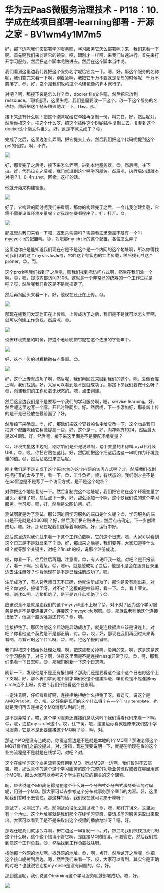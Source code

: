 # 华为云PaaS微服务治理技术 - P118：10.学成在线项目部署-learning部署 - 开源之家 - BV1wm4y1M7m5

好，那下边呢我们来部署学习服务嗯，学习服务它怎么部署呢？来，我们来看一下啊。首先啊我们来创建它的镜像。哎，跟刚才一样啊，来我们快速进行。首先来打开学习服务。然后把这个脚本呢贴进去。然后在这个脚本当中呢。

我们看到这里边我们要把这个服务名字呢给它变一下。嗯，好，那这个服务的名称呢，我们变完来看一下啊，别着急啊，我把它千万不要就是复制的时候呢，千万不要落了。😊，好，这个是我们说的这个构建镜像的脚本就行了。

对吧？啊，那接下来是怎么样？😊，docker file文件嗯，然后把它放到ressource。同样道理，这里头呢，我们是需要改一下这个。改一下这个服务的名称的。然后把这个抛头釉给他改一下。Hao。那。

接下来还有什么呢？把这个泡沫呢给它单独再复制一份，叫刀口。好，然后呢对，然后你把这个。把这个什么呀，把这个插件这个Bil的插件复制过去。复制到这个docker这个泡文件里头。好，这是不就完成了？😊。

完成了之后，这里边怎么弄啊，把它提交上去。然后我们把这个代码呢提到这个get的仓库。啊，不许。

![](img/7be96bfdc64564dfc095e11b9751d625_1.png)

好，那弄完了之后呢，接下来怎么弄啊，进到本地服务器。😊，然后呢，往下拉。好，代码拉完之后呢，我们就进到这个啊学习服务。然后呢，执行后边跟版本对吧？1。0-4n shot。回撤，这样的话。

他就开始来构建镜像。

![](img/7be96bfdc64564dfc095e11b9751d625_3.png)

好了，它构建的同时呢我们来看啊，那你的构建完了之后，一会儿我创建负载，它需不需要设置环境变量呢？对我现在要看程序了。好，打开。😊。



![](img/7be96bfdc64564dfc095e11b9751d625_5.png)

那这里头我们来看一下吧，这里头需要吗？需要看这里面是不是有一个叫mycyclcle的配置啊。😊，对吧那my circle的这个配置，各位怎么弄？

这里边你应是能知道我们现在它是不是这个是一个内网的这个地址啊，所以你得找到我们说的这个my circlecle嗯，它的这个有状态的工作负载，然后找到哎这个proner。😊，而。

这个prork呢我们找到了之后呢，嗯我们找到呃访问方式啊，然后在我们添一个啊。😊，嗯，提取内部访问3306。这就是一个非常好的统筹的一个工作过程是吧？哎，然后呢我们看这是不是就搞定了。

然后再拐回头来看一下。好，他现在还正在上传。😊。

![](img/7be96bfdc64564dfc095e11b9751d625_7.png)

那现在呢我们发现他正在上传嘛，上传成功了之后，我们是不是就可以怎么弄啊，就可以创建工作负载。然后呢。😊。



![](img/7be96bfdc64564dfc095e11b9751d625_9.png)

设置环境变量的时候，把这个地址呢把它配在这个连接的字物串中。

![](img/7be96bfdc64564dfc095e11b9751d625_11.png)

好，这个上传的过程稍微有点慢啊。😊。

![](img/7be96bfdc64564dfc095e11b9751d625_13.png)

好，这个上传就成功了啊，然后呢，我们再回过来回到我们的这个。呃，进像仓库上啊，我们找到。好，大家可以看到是不是就成功了。那接下来我们要做什么呀？😊，创建我们的工作负载无状态的。嗯，点击创建。

然后这里边我们是不是要写一个我们的学习服务啊，嗯，service learning。好，然后呢这里边写一个嗯，开启时钟同步。好。然后呢，下一步添加好，那最新上传的是不是已经放在最前面了？好。

然后接下来确定。😊，好，那我们把这个容器的名字给它改一下。这个也是我们把这个配置呢给它稍微提高一些。好，这个是一。好，内存呢有1024，然后最大是2048嗯。好，然后呢，接下来这里面是不是要配环境变量？

😊，环境变量这里边呢，刚才咱们是不是说过啊，这个变量的名称叫mysl下划线URL。😊，哎，你把它贴在这儿。好，然后呢把这个把这后边这一串呢作为环境变量的值。😊，然后贴贴过来之后呢。

刚才我们是不是完成了这个买srcle的这个内网的访问方式啊？对，然后我们找到吧呃打开的太多了啊，看一下。😊，工作负担。呃，有状态的。我们刚才是不是在po里边是不是写了一个访问方式，是不是这个地址？

对你把这个地址复制一下。然后复制完这个地址呢，我们把它贴在这个环境变量字里头。看懂了吧，然后点下一步。好，那么添加一个啊，这个是我们说的这个学习服务。学习服。嗯，好，然后是公网访问。好。

测试啊就是为了测试。那公网访问学习服务的端口是什么呢？😊，学习服务的端口是不是就是40600啊？好，然后我们把它贴进去，然后点击确定。下一步创建成功。嗯。好，那现在呢我们就等着啊刷新。好，运行中好。

然后这里边呢我们就来看一下这个工作负载啊，它的这个日志。嗯，大家可以看到这个日志是不是就出来了？😊，好，那出来之后呢，我们要等。大家知道等什么吗？就等那个关键字，对吧？finish的哎，说那个注册成功。

哎，你看一下，往后往后再翻，注意看。😊，有人说吓我一跳，对吧？是不报错了，看一下啊，别着急。😊，嗯m。就是他成功了之后，他是不是会在服务目录里边去注注册呀？你看他现在是不是已经注册成功了。嗯。

注册成功了，有人说老师日志不正确，他就注册成功了，那你是没有刷出来，对吧？你说哎，报错了呀，对不对？这报的是啥错呀，看一下。😊，看上亚文。哎。说沈么啊，连接拒绝了，是不是连什么拒绝了？😊。

应该说是不是就是连我们的这个mycycll连不上呀？😡，对不对？因为这个学习服务是他是不是要连接这个。连接这个mycyclcle啊嗯。😊，那就说老师他这个连接拒绝了，他这个服务难道还行吗？😊，啊。

连接拒绝了。那因为他这个启动是启动成功了，就是连数据库应该是没连上，对吧？你看他这个契约是不是都正确，对。😊，哎，好，那现在我们再回过头来再看啊，再看它的这个什么呀。😊，啊，他这个报的错啊。

我们得把这个错给他处理处理。啊，把这些都关掉啊，没用的来。啊，这是这是这个学习服务了，对吧？啊，注意这里面是不是连接mesql异常了哎。😊，啊，那我们来看一下日志吧。😊，那我们刷新一下这个日志啊。

刷新一下，发现他是不是还有报错呀？那我们还是要看这个这个这个日志的这个上下文啊。好，那么我们拿到这个刚才咱们说这个连接拒绝，咱们说是不是连接my circle连不上呀，对吧？我们仔细看这个日志啊。

一定注意啊，仔细看看好啊，连接拒绝拒绝什么拒绝了呀。看这哎，说这个是AMQPrabbit。😊，哎，这好像是我们的这个什么呀？有一个叫rap template，也就是我们再去连接这个MQ消息队列的时候。

是不是异常了。哎，这个学习服务还连接消息队列吗？我们得看代码来看一下啊。😊，呃，连接my circlel这个。哎，往下诶，哦，这里边你看就是原来我们这个学习服务，它是不是还要连接这个MQ啊？😊，啊，对。

那这个MQ是没有连成功，你看这里边是不是就是本地的1个MQ啊？那说老师这个MQ好像咱们之前没提过。对，没错，现在我要说明一下，就是在咱现在做的这个业务流程是不是就是在线学习，对吧？对。

这个在线学习这个业务流程没有用到MQ。所以MQ这一边啊，我们暂时不去部署。嗯，那么具体的这个这个学习服务的这个完整的功能业务流程或者在哪里用这个MQ呃，那么大家可以参考这个学生在线它的相关的这个课程。

呃，应该说这个MQ我记得是在这个什么呀一个分布式处分布式事务处理的时候呢，用到一个MQ。那大家可以去参考这个分布式事务那个章节的内容。好，这里呢我们暂时不去管它。那这样的话，我们现在就可以来干嘛呀？

测试了，来测试了。呃，那测试的话怎么测试呢？😊，嗯，那打开讲义，这里边有一个地址。这个地址呢就是我们那个在线学习界面，要请求学习服务来取出来取出。大家可以看到了是不是来取出这个视频的播放地址呀？嗯，好。

那现在呢我们就怎么弄啊，把后边这一串复制一下。对，然后呢我们哎找到我们的这个什么呀，这个这个错误不管它啊，是连接MQ的错误，不要管它。然后我们找到嗯这个工作负载。😊，然后找到工作负载找啥呀。

找他那个外网的地址啊，找外网的地址。😊，啊，点开。然后点开之后呢，你把这个接口呢拷到后边。嗯，然后我们来看一下，哎，大家可以看到，其实它是正确的对吧？也就说它连接my circle是没有问题的。😊，好。

那到这里呢，我们说这个learning这个学习服务呢就部署成功。嗯，好。

![](img/7be96bfdc64564dfc095e11b9751d625_15.png)